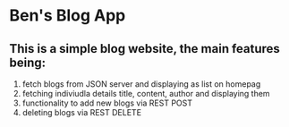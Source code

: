 # Ben's Blog App 

## This is a simple blog website, the main features being:

1. fetch blogs from JSON server and displaying as list on homepag
2. fetching indiviudla details title, content, author and displaying them
3. functionality to add new blogs via REST POST
4. deleting blogs via REST DELETE